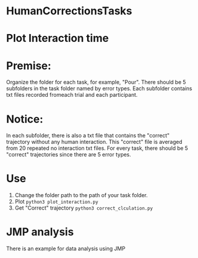 # HumanCorrectionsTasks
# Plot Interaction time
# Premise: 
Organize the folder for each task, for example, "Pour". There should be 5 subfolders in the task folder named by error types. Each subfolder contains txt files recorded fromeach trial and each participant.
# Notice:
In each subfolder, there is also a txt file that contains the "correct" trajectory without any human interaction. This "correct" file is averaged from 20 repeated no interaction txt files. For every task, there should be 5 "correct" trajectories since there are 5 error types. 
# Use
1. Change the folder path to the path of your task folder.
2. Plot
   `python3 plot_interaction.py`
3. Get "Correct" trajectory
   `python3 correct_clculation.py`

# JMP analysis
There is an example for data analysis using JMP

